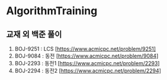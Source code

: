 # AlgorithmTraining
교재 외 백준 풀이
---
1. BOJ-9251 : LCS [https://www.acmicpc.net/problem/9251]
2. BOJ-9084 : 동전 [https://www.acmicpc.net/problem/9084]
3. BOJ-2293 : 동전1 [https://www.acmicpc.net/problem/2293]
4. BOJ-2294 : 동전2 [https://www.acmicpc.net/problem/2294]
